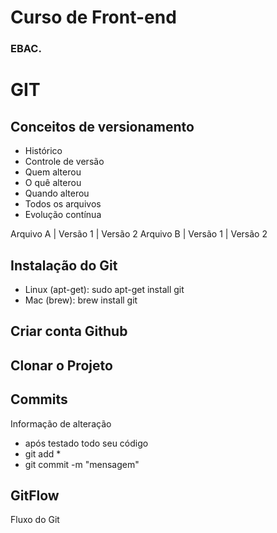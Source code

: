 # Curso de Front-end
### EBAC.

# GIT
## Conceitos de versionamento
 - Histórico
 - Controle de versão
 - Quem alterou
 - O quê alterou 
 - Quando alterou 
 - Todos os arquivos
 - Evolução contínua

 Arquivo A | Versão 1 | Versão 2
 Arquivo B | Versão 1 | Versão 2

 ## Instalação do Git

  - Linux (apt-get): sudo apt-get install git
  - Mac (brew): brew install git

 ## Criar conta Github

 ## Clonar o Projeto

 ## Commits
 Informação de alteração
  - após testado todo seu código
  - git add *
  - git commit -m "mensagem"

 ## GitFlow
 Fluxo do Git
